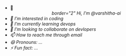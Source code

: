- 👋<center><i> border="2" Hi, I’m @varshitha-ai
-  👀 I’m interested in coding
- 🌱 I’m currently learning devops</h3>
- 💞️ I’m looking to collaborate on devlopers  
- 📫 How to reach me through email
- 😄 Pronouns: ...
- ⚡ Fun fact: ...</i></center>

<!---
varshitha-ai/varshitha-ai is a ✨ special ✨ repository because its `README.md` (this file) appears on your GitHub profile.
You can click the Preview link to take a look at your changes.
--->
